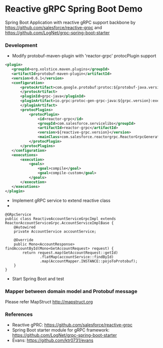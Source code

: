Reactive gRPC Spring Boot Demo
==============================

Spring Boot Application with reactive gRPC support backbone by https://github.com/salesforce/reactive-grpc and https://github.com/LogNet/grpc-spring-boot-starter

### Development


* Modify protobuf-maven-plugin with 'reactor-grpc' protocPlugin support

```xml
<plugin>
   <groupId>org.xolstice.maven.plugins</groupId>
   <artifactId>protobuf-maven-plugin</artifactId>
   <version>0.6.1</version>
   <configuration>
       <protocArtifact>com.google.protobuf:protoc:${protobuf-java.version}:exe:${os.detected.classifier}
       </protocArtifact>
       <pluginId>grpc-java</pluginId>
       <pluginArtifact>io.grpc:protoc-gen-grpc-java:${grpc.version}:exe:${os.detected.classifier}
       </pluginArtifact>
       <protocPlugins>
           <protocPlugin>
               <id>reactor-grpc</id>
               <groupId>com.salesforce.servicelibs</groupId>
               <artifactId>reactor-grpc</artifactId>
               <version>${reactive-grpc.version}</version>
               <mainClass>com.salesforce.reactorgrpc.ReactorGrpcGenerator</mainClass>
           </protocPlugin>
       </protocPlugins>
   </configuration>
   <executions>
       <execution>
           <goals>
               <goal>compile</goal>
               <goal>compile-custom</goal>
           </goals>
       </execution>
   </executions>
</plugin>
```

* Implement gRPC service to extend reactive class
* 
```
@GRpcService
public class ReactiveAccountServiceGrpcImpl extends ReactorAccountServiceGrpc.AccountServiceImplBase {
    @Autowired
    private AccountService accountService;

    @Override
    public Mono<AccountResponse> findAccountById(Mono<GetAccountRequest> request) {
        return request.map(GetAccountRequest::getId)
                .flatMap(accountService::findById)
                .map(AccountMapper.INSTANCE::pojoToProtobuf);
    }
}
```

* Start Spring Boot and test

### Mapper between domain model and Protobuf message

Please refer MapStruct http://mapstruct.org

### References

* Reactive gPRC: https://github.com/salesforce/reactive-grpc
* Spring Boot starter module for gRPC framework: https://github.com/LogNet/grpc-spring-boot-starter
* Evans: https://github.com/ktr0731/evans
